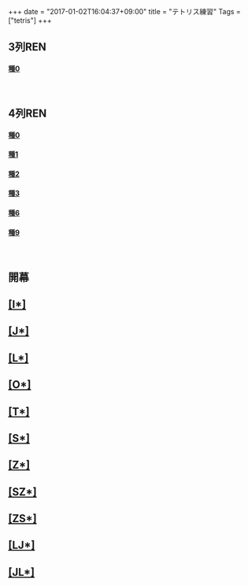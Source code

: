 +++
date = "2017-01-02T16:04:37+09:00"
title = "テトリス練習"
Tags = ["tetris"]
+++

## 3列REN

#### <a href="/q/tetsimu/?f=8y8y8008y8y8008y8y8008y8y8008y8y8008y8y8008y8y8008y8y8008y8y8008y8y8008y8y8008y8y8008y8y8008y8y8008y8y8008y8y8008y8y8008y8y800&h=0&v=0.97" target="_blank">種0</a>

<br>

## 4列REN

#### <a href="/q/tetsimu/?f=8y000y88y000y88y000y88y000y88y000y88y000y88y000y88y000y88y000y88y000y88y000y88y000y88y000y88y000y88y000y88y000y88y000y88y000y8&h=0&v=0.97" target="_blank">種0</a>
#### <a href="/q/tetsimu/?f=8y000y88y000y88y000y88y000y88y000y88y000y88y000y88y000y88y000y88y000y88y000y88y000y88y000y88y000y88y000y88y000y88y000y88y008y8&h=0&v=0.97" target="_blank">種1</a>
#### <a href="/q/tetsimu/?f=8y000y88y000y88y000y88y000y88y000y88y000y88y000y88y000y88y000y88y000y88y000y88y000y88y000y88y000y88y000y88y000y88y000y88y028y8&h=0&v=0.97" target="_blank">種2</a>
#### <a href="/q/tetsimu/?f=8y000y88y000y88y000y88y000y88y000y88y000y88y000y88y000y88y000y88y000y88y000y88y000y88y000y88y000y88y000y88y000y88y000y88y0y8y8&h=0&v=0.97" target="_blank">種3</a>
#### <a href="/q/tetsimu/?f=8y000y88y000y88y000y88y000y88y000y88y000y88y000y88y000y88y000y88y000y88y000y88y000y88y000y88y000y88y000y88y000y88y0y8y88y0y8y8&h=0&v=0.97" target="_blank">種6</a>
#### <a href="/q/tetsimu/?f=8y000y88y000y88y000y88y000y88y000y88y000y88y000y88y000y88y000y88y000y88y000y88y000y88y000y88y000y88y000y88y0y8y88y0y8y88y0y8y8&h=0&v=0.97" target="_blank">種9</a>

<br>

## 開幕

## <a href="/q/tetsimu/?ns=8&h=0&v=0.97" target="_blank">[I*]</a>
## <a href="/q/tetsimu/?ns=g&h=0&v=0.97" target="_blank">[J*]</a>
## <a href="/q/tetsimu/?ns=o&h=0&v=0.97" target="_blank">[L*]</a>
## <a href="/q/tetsimu/?ns=w&h=0&v=0.97" target="_blank">[O*]</a>
## <a href="/q/tetsimu/?ns=M&h=0&v=0.97" target="_blank">[T*]</a>
## <a href="/q/tetsimu/?ns=E&h=0&v=0.97" target="_blank">[S*]</a>
## <a href="/q/tetsimu/?ns=U&h=0&v=0.97" target="_blank">[Z*]</a>
## <a href="/q/tetsimu/?ns=L&h=0&v=0.97" target="_blank">[SZ*]</a>
## <a href="/q/tetsimu/?ns=Z&h=0&v=0.97" target="_blank">[ZS*]</a>
## <a href="/q/tetsimu/?ns=q&h=0&v=0.97" target="_blank">[LJ*]</a>
## <a href="/q/tetsimu/?ns=j&h=0&v=0.97" target="_blank">[JL*]</a>

<br>

